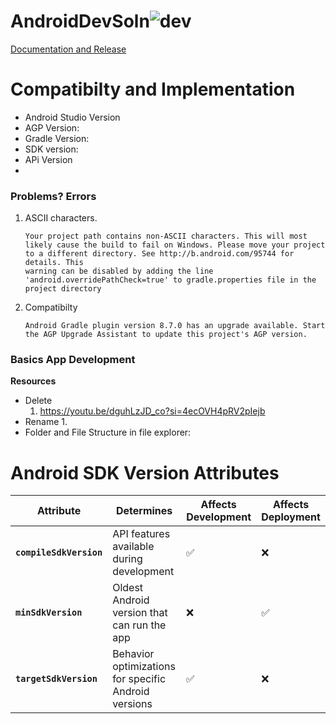 
# AndroidDevSoln![dev](https://github.com/user-attachments/assets/b6b24f81-0606-4f41-985b-697cb4cb9483)

[Documentation and Release](https://developer.android.com/studio)

# Compatibilty and Implementation
- Android Studio Version
- AGP Version:
- Gradle Version:
- SDK version:
- APi Version
- 

### Problems? Errors
1. ASCII characters.
   ```
   Your project path contains non-ASCII characters. This will most likely cause the build to fail on Windows. Please move your project to a different directory. See http://b.android.com/95744 for details. This 
   warning can be disabled by adding the line 'android.overridePathCheck=true' to gradle.properties file in the project directory
   ```
2. Compatibilty
   ```
   Android Gradle plugin version 8.7.0 has an upgrade available. Start the AGP Upgrade Assistant to update this project's AGP version.
   ```

### Basics App Development
**Resources**
   - Delete
     1. https://youtu.be/dguhLzJD_co?si=4ecOVH4pRV2pIejb
   - Rename
     1.
   - Folder and File Structure in file explorer:


# Android SDK Version Attributes

| Attribute           | Determines                                | Affects Development | Affects Deployment |
|---------------------|-------------------------------------------|----------------------|---------------------|
| **`compileSdkVersion`** | API features available during development | ✅                   | ❌                  |
| **`minSdkVersion`**     | Oldest Android version that can run the app | ❌                   | ✅                  |
| **`targetSdkVersion`**  | Behavior optimizations for specific Android versions | ✅                   | ❌                  |
       
